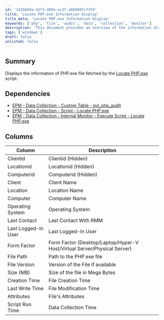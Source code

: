 ```yaml
---
id: '142bb69a-42f3-469a-ac3f-a8b9007c73f0'
title: 'Locate PHP.exe Information Display'
title_meta: 'Locate PHP.exe Information Display'
keywords: ['php', 'file', 'audit', 'data', 'collection', 'monitor']
description: 'This document provides an overview of the information displayed for the PHP.exe file, fetched by the Locate PHP.exe script. It outlines the dependencies, columns, and details relevant to PHP file auditing within the ConnectWise Automate environment.'
tags: ['windows']
draft: false
unlisted: false
---
```

## Summary

Displays the information of PHP.exe file fetched by the [Locate PHP.exe](<../scripts/Locate PHP.exe.md>) script.

## Dependencies

- [EPM - Data Collection - Custom Table - pvl_php_audit](<../tables/pvl_php_audit.md>)
- [EPM - Data Collection - Script - Locate PHP.exe](<../scripts/Locate PHP.exe.md>)
- [EPM - Data Collection - Internal Monitor - Execute Script - Locate PHP.exe](<../monitors/Execute Script - Locate PHP.exe.md>)

## Columns

| Column                  | Description                                                                                      |
|------------------------|--------------------------------------------------------------------------------------------------|
| Clientid               | Clientid (Hidden)                                                                                |
| Locationid             | Locationid (Hidden)                                                                              |
| Computerid             | Computerid (Hidden)                                                                              |
| Client                 | Client Name                                                                                     |
| Location               | Location Name                                                                                   |
| Computer               | Computer Name                                                                                   |
| Operating System       | Operating System                                                                                 |
| Last Contact           | Last Contact With RMM                                                                           |
| Last Logged-In User    | Last Logged-In User                                                                              |
| Form Factor            | Form Factor (Desktop/Laptop/Hyper-V Host/Virtual Server/Physical Server)                      |
| File Path              | Path to the PHP.exe file                                                                         |
| File Version           | Version of the File if available                                                                  |
| Size (MB)             | Size of the file in Mega Bytes                                                                    |
| Creation Time          | File Creation Time                                                                                |
| Last Write Time        | File Modification Time                                                                            |
| Attributes             | File's Attributes                                                                                 |
| Script Run Time        | Data Collection Time                                                                              |













